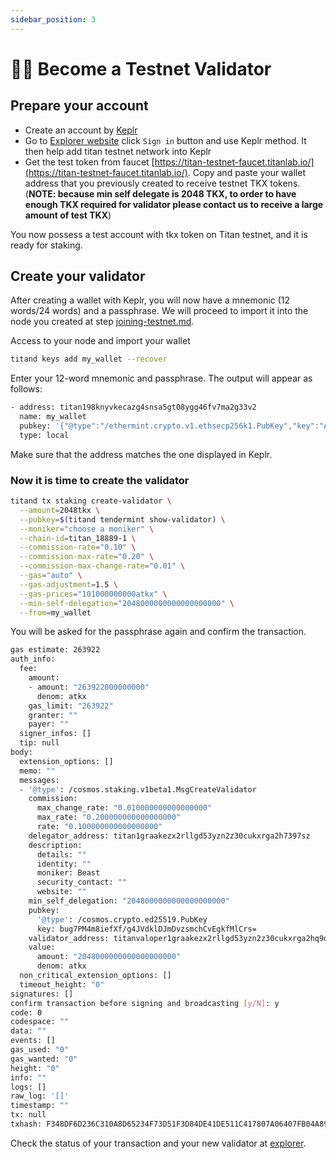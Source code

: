 ```yaml
---
sidebar_position: 3
---
```


# 👮‍♂️ Become a Testnet Validator

## Prepare your account

* Create an account by [Keplr](https://chrome.google.com/webstore/detail/keplr/dmkamcknogkgcdfhhbddcghachkejeap)
* Go to [Explorer website](https://testnet.tkxscan.io) click `Sign in` button and use Keplr method. It then help add titan testnet network into Keplr
* Get the test token from faucet [https://titan-testnet-faucet.titanlab.io/](https://titan-testnet-faucet.titanlab.io/). Copy and paste your wallet address that you previously created to receive testnet TKX tokens. (**NOTE: because min self delegate is 2048 TKX, to order to have enough TKX required for validator please contact us to receive a large amount of test TKX**)

You now possess a test account with tkx token on Titan testnet, and it is ready for staking.

## Create your validator

After creating a wallet with Keplr, you will now have a mnemonic (12 words/24 words) and a passphrase. We will proceed to import it into the node you created at step [joining-testnet.md](joining-testnet.md "mention").

Access to your node and import your wallet

```sh
titand keys add my_wallet --recover
```

Enter your 12-word mnemonic and passphrase. The output will appear as follows:

```sh
- address: titan198knyvkecazg4snsa5gt08ygg46fv7ma2g33v2
  name: my_wallet
  pubkey: '{"@type":"/ethermint.crypto.v1.ethsecp256k1.PubKey","key":"AkwSg37hZTtEODSYiMR5GGx/KCMHZymmguLKgOWeFCdc"}'
  type: local
```

Make sure that the address matches the one displayed in Keplr.

### Now it is time to create the validator

```sh
titand tx staking create-validator \
  --amount=2048tkx \
  --pubkey=$(titand tendermint show-validator) \
  --moniker="choose a moniker" \
  --chain-id=titan_18889-1 \
  --commission-rate="0.10" \
  --commission-max-rate="0.20" \
  --commission-max-change-rate="0.01" \
  --gas="auto" \
  --gas-adjustment=1.5 \
  --gas-prices="101000000000atkx" \
  --min-self-delegation="2048000000000000000000" \
  --from=my_wallet
```

You will be asked for the passphrase again and confirm the transaction.

```sh
gas estimate: 263922
auth_info:
  fee:
    amount:
    - amount: "263922000000000"
      denom: atkx
    gas_limit: "263922"
    granter: ""
    payer: ""
  signer_infos: []
  tip: null
body:
  extension_options: []
  memo: ""
  messages:
  - '@type': /cosmos.staking.v1beta1.MsgCreateValidator
    commission:
      max_change_rate: "0.010000000000000000"
      max_rate: "0.200000000000000000"
      rate: "0.100000000000000000"
    delegator_address: titan1graakezx2rllgd53yzn2z30cukxrga2h7397sz
    description:
      details: ""
      identity: ""
      moniker: Beast
      security_contact: ""
      website: ""
    min_self_delegation: "2048000000000000000000"
    pubkey:
      '@type': /cosmos.crypto.ed25519.PubKey
      key: bug7PM4m8iefXf/g4JVdklDJmDvzsmchCvEgkfMlCrs=
    validator_address: titanvaloper1graakezx2rllgd53yzn2z30cukxrga2hq9qmgn
    value:
      amount: "2048000000000000000000"
      denom: atkx
  non_critical_extension_options: []
  timeout_height: "0"
signatures: []
confirm transaction before signing and broadcasting [y/N]: y
code: 0
codespace: ""
data: ""
events: []
gas_used: "0"
gas_wanted: "0"
height: "0"
info: ""
logs: []
raw_log: '[]'
timestamp: ""
tx: null
txhash: F348DF6D236C310A8D65234F73D51F3D84DE41DE511C417807A06407FB04A892
```

Check the status of your transaction and your new validator at [explorer](https://testnet.tkxscan.io).
